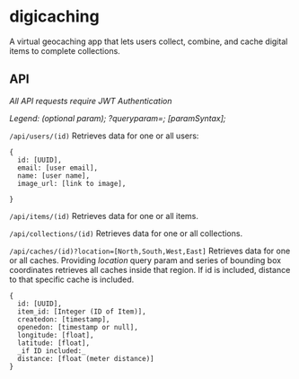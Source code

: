 # digicaching
A virtual geocaching app that lets users collect, combine, and cache digital items to complete collections.

## API
_All API requests require JWT Authentication_

_Legend: (optional param); ?queryparam=; [paramSyntax];_

`/api/users/(id)`
Retrieves data for one or all users:
```
{ 
  id: [UUID],
  email: [user email],
  name: [user name],
  image_url: [link to image],

}
```

`/api/items/(id)`
Retrieves data for one or all items.

`/api/collections/(id)`
Retrieves data for one or all collections.

`/api/caches/(id)?location=[North,South,West,East]`
Retrieves data for one or all caches. Providing _location_ query param and series of bounding box coordinates retrieves all caches inside that region. If id is included, distance to that specific cache is included.
```
{
  id: [UUID],
  item_id: [Integer (ID of Item)],
  createdon: [timestamp],
  openedon: [timestamp or null],
  longitude: [float],
  latitude: [float],
  _if ID included:_
  distance: [float (meter distance)]
}
```


